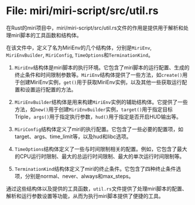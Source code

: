 # File: miri/miri-script/src/util.rs

在Rust的miri项目中，miri/miri-script/src/util.rs文件的作用是提供用于解析和处理miri脚本的工具函数和结构体。

在该文件中，定义了名为MiriEnv的几个结构体，分别是`MiriEnv`, `MiriEnvBuilder`, `MiriConfig`, `TimeOptions`和`TerminationKind`。

1. `MiriEnv`结构体是miri脚本的执行环境。它包含了miri脚本的运行配置、生成的终止条件和时间限制参数等。`MiriEnv`结构体提供了一些方法，如`create()`用于创建MiriEnv实例，`get()`用于获取MiriEnv实例，以及其他一些获取运行配置和设置运行配置的方法。

2. `MiriEnvBuilder`结构体是用来构建`MiriEnv`实例的辅助结构体。它提供了一些方法，如`new()`用于创建`MiriEnvBuilder`实例，`target()`用于指定目标Triple，`args()`用于指定执行参数，`hud()`用于指定是否开启HUD输出等。

3. `MiriConfig`结构体定义了miri的执行配置。它包含了一些必要的配置项，如target、args、time_limit等，以及hud和libc选项。

4. `TimeOptions`结构体定义了一些与时间限制相关的配置。例如，它包含了最大的CPU运行时限制、最大的总运行时间限制、最大的单次运行时间限制等。

5. `TerminationKind`结构体定义了miri的终止条件。它包含了四种终止条件选项，分别是normal、never、always和max_steps。

通过这些结构体以及提供的工具函数，`util.rs`文件提供了处理miri脚本的配置、解析和运行参数设置等功能，从而为执行miri脚本提供了便捷的工具。


